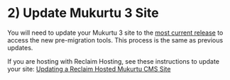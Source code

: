 # 2) Update Mukurtu 3 Site

You will need to update your Mukurtu 3 site to the [most current release](https://github.com/MukurtuCMS/mukurtucms/releases) to access the new pre-migration tools. This process is the same as previous updates. 

If you are hosting with Reclaim Hosting, see these instructions to update your site: [Updating a Reclaim Hosted Mukurtu CMS Site](https://mukurtu.org/support/updating-a-reclaim-hosted-mukurtu-cms-site/)